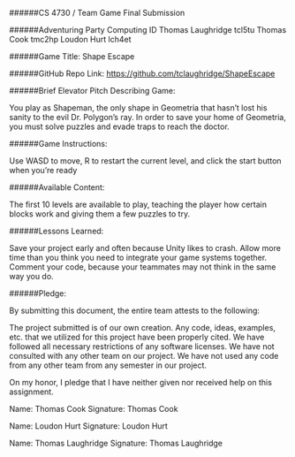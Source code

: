 ######CS 4730 / Team Game Final Submission			

######Adventuring Party    Computing ID
Thomas Laughridge    tcl5tu
Thomas Cook          tmc2hp
Loudon Hurt          lch4et

######Game Title: 
Shape Escape

######GitHub Repo Link: 
https://github.com/tclaughridge/ShapeEscape 

######Brief Elevator Pitch Describing Game:

You play as Shapeman, the only shape in Geometria that hasn’t lost his sanity to the evil Dr. Polygon’s ray. In order to save your home of Geometria, you must solve puzzles and evade traps to reach the doctor.

######Game Instructions:

Use WASD to move, R to restart the current level, and click the start button when you’re ready

######Available Content:

The first 10 levels are available to play, teaching the player how certain blocks work and giving them a few puzzles to try.

######Lessons Learned:

Save your project early and often because Unity likes to crash. Allow more time than you think you need to integrate your game systems together. Comment your code, because your teammates may not think in the same way you do.

######Pledge:

By submitting this document, the entire team attests to the following:

The project submitted is of our own creation.
Any code, ideas, examples, etc. that we utilized for this project have been properly cited.
We have followed all necessary restrictions of any software licenses.
We have not consulted with any other team on our project.
We have not used any code from any other team from any semester in our project.

On my honor, I pledge that I have neither given nor received help on this assignment.


Name: Thomas Cook	Signature: Thomas Cook


Name: Loudon Hurt   Signature: Loudon Hurt


Name: Thomas Laughridge   Signature: Thomas Laughridge
